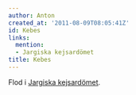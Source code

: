 ```yaml
---
author: Anton
created_at: '2011-08-09T08:05:41Z'
id: Kebes
links:
  mention:
  - Jargiska kejsardömet
title: Kebes
---
```


Flod i [Jargiska kejsardömet].

  [Jargiska kejsardömet]: Jargiska_kejsardömet
